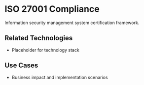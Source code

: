# ISO 27001 Compliance

Information security management system certification framework.

## Related Technologies
- Placeholder for technology stack

## Use Cases
- Business impact and implementation scenarios
